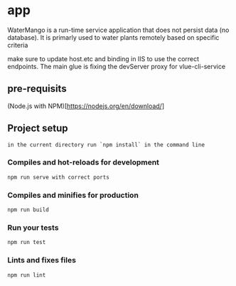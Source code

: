 # app
WaterMango is a run-time service application that does not persist data (no database).
It is primarly used to water plants remotely based on specific criteria

make sure to update host.etc and binding in IIS to use the correct endpoints. The main
glue is fixing the devServer proxy for vlue-cli-service

## pre-requisits
(Node.js with NPM)[https://nodejs.org/en/download/]

## Project setup
```
in the current directory run `npm install` in the command line
```

### Compiles and hot-reloads for development
```
npm run serve with correct ports
```

### Compiles and minifies for production
```
npm run build
```

### Run your tests
```
npm run test
```

### Lints and fixes files
```
npm run lint
```